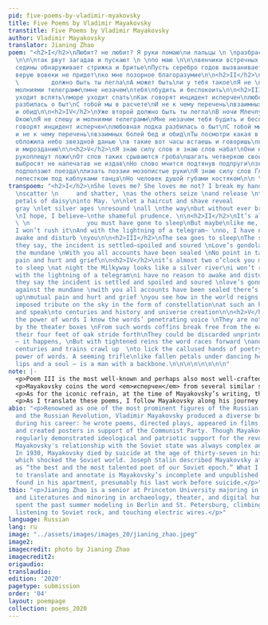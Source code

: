```yaml
---
pid: five-poems-by-vladimir-myakovsky
title: Five Poems by Vladimir Mayakovsky
transtitle: Five Poems by Vladimir Mayakovsky
author: Vladimir Mayakovsky
translator: Jianing Zhao
poem: "<h2>I</h2>\nЛюбит? не любит? Я руки ломаю\nи пальцы \n \nразбрасываю разломавши
  \n\n\nтак рвут загадав и пускают \n \nпо маю \n\n\nвенчики встречных ромашек\nпускай
  седины обнаруживает стрижка и бритье\nПусть серебро годов вызванивает\nуймою \n\n\n\n\nнадеюсь
  верую вовеки не придет\nко мне позорное благоразумие\n\n<h2>II</h2>\nУже второй\n
  \         должно быть ты легла\nА может быть\nи у тебя такое\nЯ не \nспешу\n          И
  молниями телеграмм\nмне незачем\nтебя\nбудить и беспокоить\n\n<h2>III</h2>\nморе
  уходит вспять\nморе уходит спать\nКак говорят инцидент исперчен\nлюбовная лодка
  разбилась о быт\nС тобой мы в расчете\nИ не к чему перечень\nвзаимных болей бед
  и обид\n\n<h2>IV</h2>\nУже второй должно быть ты легла\nВ ночи Млечпуть серебряной
  Окою\nЯ не спешу и молниями телеграмм\nМне незачем тебя будить и беспокоить\nкак
  говорят инцидент исперчен\nлюбовная лодка разбилась о быт\nС тобой мы в расчете
  и не к чему перечень\nвзаимных болей бед и обид\nТы посмотри какая в мире тишь\nНочь
  обложила небо звездной данью \nв такие вот часы встаешь и говоришь\nвекам истории
  и мирозданию\n\n<h2>V</h2>\nЯ знаю силу слов я знаю слов набат\nОни не те которым
  рукоплещут ложи\nОт слов таких срываются гроба\nшагать четверкою своих дубовых ножек\nБывает
  выбросят не напечатав не издав\nНо слово мчится подтянув подпруги\nзвенит века и
  подползают поезда\nлизать поэзии мозолистые руки\nЯ знаю силу слов Глядится пустяком\nОпавшим
  лепестком под каблуками танца\nНо человек душой губами костяком\n\n \n \n\n\n"
transpoem: "<h2>I</h2>\nShe loves me? She loves me not? I break my hands\nand fingers,
  \nscatter \n     and shatter, \nas the others seize \nand release \ntête-à-tête
  petals of daisy\ninto May. \n\nlet a haircut and shave reveal                                                 the
  gray \nlet silver ages \nresound \nall \nthe way\nbut without ever bringing me,
  \nI hope, I believe—\nthe shameful prudence. \n\n<h2>II</h2>\nIt’s almost two o’clock
  \ \n                you must have gone to sleep\nBut maybe\nlike me, you also—\nAlas,
  I won’t rush it\nAnd with the lightning of a telegram— \nno, I have no reason \nto
  awake and disturb \nyou\n\n<h2>III</h2>\nThe sea goes to sleep\nThe sea goes—freeze\nLike
  they say, the incident is settled—spoiled and soured \nLove’s gondola crashed against
  the mundane \nWith you all accounts have been sealed \nNo point in tallying up mutual
  pain and hurt and grief\n\n<h2>IV</h2>\nit’s almost two o’clock you must’ve gone
  to sleep \nat night the Milkyway looks like a silver river\ni won’t rush it and
  with the lightning of a telegram\ni have no reason to awake and disturb you\nas
  they say the incident is settled and spoiled and soured \nlove’s gondola crashed
  against the mundane \nwith you all accounts have been sealed there’s no point tallying
  up\nmutual pain and hurt and grief \nyou see how in the world reigns silence\nnight
  imposed tribute on the sky in the form of constellation\nat such an hour you rise
  and speak\nto centuries and history and universe creation\n\n<h2>V</h2>\nI know
  the power of words I know the words’ penetrating voice \nThey are not the ones applauded
  by the theater boxes \nFrom such words coffins break free from the earth \nand with
  their four feet of oak stride forth\nThey could be discarded unprinted unpublished
  – it happens, \nBut with tightened reins the word races forward \nand rings for
  centuries and trains crawl up  \nto lick the callused hands of poetry\nI know the
  power of words. A seeming trifle\nlike fallen petals under dancing heels,\nbut with
  lips and a soul – is a man with a backbone.\n\n\n\n\n\n\n\n"
note: |-
  <p>Poem III is the most well-known and perhaps also most well-crafted poem within this series. It opens with a rhymed couplet about the sea, which is extremely difficult to translate, because it not only introduces the water imagery that will be elaborated by the metaphor of the love boat after a few lines, but also references a popular Russian children’s game that finds no parallels in Anglophone culture. In this game, a chosen <em>водящий</em> chants: «Море волнуется раз, море волнуется два…морская фигура на месте замри!» Игроки в это время раскачиваются и кружатся, но при слове «замри», они должные замирать в позе, otherwise they would lose. Due to the lack of similar games in English whose name keeps the water imagery, I decide to keep a literal translation for the first half of these lines (<em>море уходит</em> – “the sea goes”), but tweak the second half to create rhymed endings, especially with the use of the word “freeze” at the end to evoke the chant featured in the children’s game. The dash I put between “goes” and “freeze” allows for multiple interpretations: in context of the game, it could emphasize the abruptness of the action, when the game leader suddenly chants “морская фигура на месте замри!”; if we disregard the game reference, “freeze” can be conceived as synonymous as “sleep,” and the dash could suggest a long, dragged-out process during which the relationship, like the freezing sea, becomes cold and stagnant.</p>
  <p>Mayakovsky coins the word <em>исперчен</em> from several similar sounding words: <em>исчерпен</em> (“to settle”), <em>испорчен</em> (“to spoil”), and <em>перчить</em> (“to pepper”). As there is no single English word to capture all these layers of meanings, I decided to use three words to be true to the complexity of Mayakovsky’s diction here. I used alliteration to create a sense of coherence amongst this three adjectives that were bred from the same source word (<em>исперчен</em>), and a dash in between to elucidate the logic: the incident looks like it has been settled, but in fact it has been spoiled and soured. In the ensuing lines, I translated <em>в расчете</em> as “all accounts have been sealed.” I thought about translating it as “we’re even,” which would be more idiomatic, but I decided to reflect the shared <em>че</em> root in <em>исперчен</em> and <em>расчете</em> (as well as in <em>перечень</em> in the next line) by extending the alliteration from “settled/spoiled/soured” to “sealed.” These <em>чень</em>/</em>чет</em> roots establish the motif of counting, which is centralized in this poem, most notably through the ideas of <em>расчет</em> (in my translation, “accounts”) and <em>перечень</em> (in my translation, “tallying up”), but also hinted through the children’s game (the counting in “Море волнуется раз… два… три…”). One finds this motif of counting even in the beginning of the first poem, when the lovers count off flower petals to make guesses about love.</p>
  <p>As for the iconic refrain, at the time of Mayakovsky’s writing, there were few options of entertainment for the youth, and lovers often go on boat rides in the parks. To highlight this particular phenomenon, I translated <em>лодка</em> to not the more intuitive and literal answer – “boat” – but to “gondola,” which is a particular type of boat rented often by lovers to roam around the city of Venice in leisure, to evoke images of idealized romance associated with <em>любовная лодка</em>, as opposed to the harsh realism of the Soviet <em>быт</em>. The word <em>быт</em> itself is almost untranslatable. However, I also do not want to leave it untranslated, since readers without a Russian background would hardly understand what it means; the use of a footnote is possible, but would interrupt the rhythm of the poetry-reading experience. I considered “life,” “existence,” “being,” but all of them seem too broad and nonsensical in the context of this line. I eventually chose “mundane” to sharpen and focalize the contrast with what the <em>любовная лодка</em> represents.</p>
  <p>As I translate these poems, I follow Mayakovsky along his journey of the mind and of the soul, in his frustrations as both a lover and a poet. We would never know why he eventually decided to commit suicide, having written these last lines that suggest optimism and self-respect (as a man with a backbone). Perhaps the pressure from the dancing heels was too much to bear; perhaps the love boat crashing against the mundane was too devastating. I do not know, but from reading Mayakovsky, what I have learned is the power of words to create, to destroy, to persist, and to transform, as his words still – as he himself predicted – race forward and ring in our world today.</p>
abio: "<p>Renowned as one of the most prominent figures of the Russian Futurist movement
  and the Russian Revolution, Vladimir Mayakovsky produced a diverse body of work
  during his career: he wrote poems, directed plays, appeared in films, edited journals,
  and created posters in support of the Communist Party. Though Mayakovsky’s work
  regularly demonstrated ideological and patriotic support for the revolutionary ideology,
  Mayakovsky's relationship with the Soviet state was always complex and often tumultuous.
  In 1930, Mayakovsky died by suicide at the age of thirty-seven in his apartment,
  which shocked the Soviet world. Joseph Stalin described Mayakovsky after his death
  as “the best and the most talented poet of our Soviet epoch.” What I have chosen
  to translate and annotate is Mayakovsky’s incomplete and unpublished poem cycle
  found in his apartment, presumably his last work before suicide.</p>"
tbio: "<p>Jianing Zhao is a senior at Princeton University majoring in Slavic Languages
  and Literatures and minoring in archaeology, theater, and digital humanities. She
  spent the past summer modeling in Berlin and St. Petersburg, climbing rooftops,
  listening to Soviet rock, and touching electric wires.</p>"
language: Russian
lang: ru
image: "../assets/images/images_20/jianing_zhao.jpeg"
image2:
imagecredit: photo by Jianing Zhao
imagecredit2:
origaudio:
translaudio:
edition: '2020'
pagetype: submission
order: '04'
layout: poempage
collection: poems_2020
---
```

